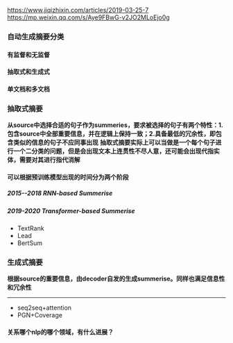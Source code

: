 https://www.jiqizhixin.com/articles/2019-03-25-7
https://mp.weixin.qq.com/s/Aye9FBwG-v2JO2MLoEjo0g
### 自动生成摘要分类
#### 有监督和无监督
#### 抽取式和生成式
#### 单文档和多文档
### 抽取式摘要
**从source中选择合适的句子作为summeries，要求被选择的句子有两个特性：1.包含source中全部重要信息，并在逻辑上保持一致；2.具备最低的冗余性，即包含类似的信息的句子不应同事出现**
**抽取式摘要实际上可以当做是一个每个句子进行一个二分类的问题，但是会出现文本上连贯性不尽人意，还可能会出现代指实体，需要对其进行指代消解**
#### 可以根据预训练模型出现的时间分为两个阶段
##### 2015--2018 RNN-based Summerise
##### 2019-2020 Transformer-based Summerise
+ TextRank
+ Lead
+ BertSum
### 生成式摘要
**根据source的重要信息，由decoder自发的生成summerise。同样也满足信息性和冗余性**
****
+ seq2seq+attention
+ PGN+Coverage
#### 关系哪个nlp的哪个领域，有什么进展？
